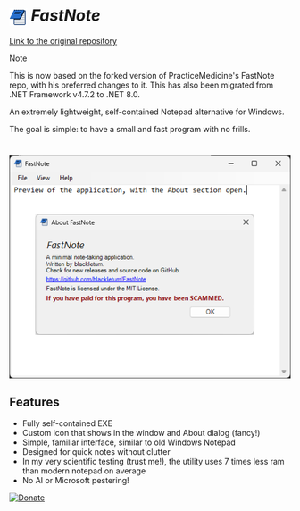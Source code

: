 <h1>
  <img src="https://raw.githubusercontent.com/blackletum/FastNote/refs/heads/main/src/Icon%20Files/Icon%20background%20removed.png" width="32" height="32" alt="FastNote Icon" style="vertical-align: middle;">
  <em>FastNote</em>
</h1>

[Link to the original repository](https://github.com/blackletum/FastNote/tree/main_original)

> [!NOTE]
> This is now based on the forked version of PracticeMedicine's FastNote repo, with his preferred changes to it.
> This has also been migrated from .NET Framework v4.7.2 to .NET 8.0.

An extremely lightweight, self-contained Notepad alternative for Windows. 

The goal is simple: to have a small and fast program with no frills.

<h1>
  <img src="https://raw.githubusercontent.com/blackletum/FastNote/refs/heads/main/preview.png" alt="FastNote Preview" style="vertical-align: middle;">
</h1>

## Features
- Fully self-contained EXE 
- Custom icon that shows in the window and About dialog (fancy!)
- Simple, familiar interface, similar to old Windows Notepad
- Designed for quick notes without clutter
- In my very scientific testing (trust me!), the utility uses 7 times less ram than modern notepad on average
- No AI or Microsoft pestering!

[![Donate](https://cdn.prod.website-files.com/5c14e387dab576fe667689cf/670f5a02fcf48af59c591185_support_me_on_kofi_dark-p-500.png)](https://ko-fi.com/saintsoftware/donate)
